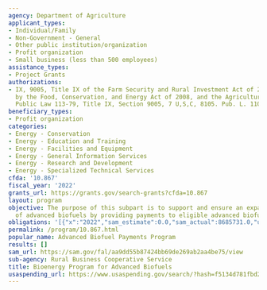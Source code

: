```yaml
---
agency: Department of Agriculture
applicant_types:
- Individual/Family
- Non-Government - General
- Other public institution/organization
- Profit organization
- Small business (less than 500 employees)
assistance_types:
- Project Grants
authorizations:
- IX, 9005, Title IX of the Farm Security and Rural Investment Act of 2002 is amended
  by the Food, Conservation, and Energy Act of 2008, and the Agricultural Act of 2014,
  Public Law 113-79, Title IX, Section 9005, 7 U,S,C, 8105. Pub. L. 110-24-6.
beneficiary_types:
- Profit organization
categories:
- Energy - Conservation
- Energy - Education and Training
- Energy - Facilities and Equipment
- Energy - General Information Services
- Energy - Research and Development
- Energy - Specialized Technical Services
cfda: '10.867'
fiscal_year: '2022'
grants_url: https://grants.gov/search-grants?cfda=10.867
layout: program
objective: The purpose of this subpart is to support and ensure an expanding production
  of advanced biofuels by providing payments to eligible advanced biofuel producers.
obligations: '[{"x":"2022","sam_estimate":0.0,"sam_actual":8685731.0,"usa_spending_actual":6574523.89},{"x":"2023","sam_estimate":8718153.0,"sam_actual":0.0,"usa_spending_actual":3217092.84},{"x":"2024","sam_estimate":6613951.0,"sam_actual":0.0,"usa_spending_actual":0.0}]'
permalink: /program/10.867.html
popular_name: Advanced Biofuel Payments Program
results: []
sam_url: https://sam.gov/fal/aa9dd55b87424bb69de269ab2aa4be75/view
sub-agency: Rural Business Cooperative Service
title: Bioenergy Program for Advanced Biofuels
usaspending_url: https://www.usaspending.gov/search/?hash=f5134d781fbd2a9390f178acd5194b9c
---
```

